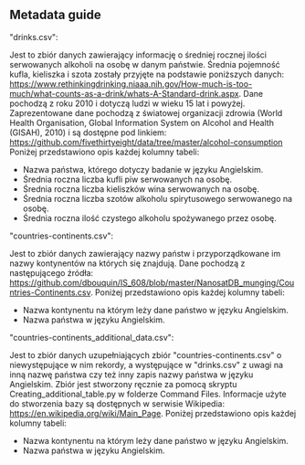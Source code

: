 ## Metadata guide


"drinks.csv":

Jest to zbiór danych zawierający informację o średniej rocznej ilości serwowanych alkoholi na osobę w danym państwie.
Średnia pojemność kufla, kieliszka i szota zostały przyjęte na podstawie poniższych danych:
https://www.rethinkingdrinking.niaaa.nih.gov/How-much-is-too-much/what-counts-as-a-drink/whats-A-Standard-drink.aspx.
Dane pochodzą z roku 2010 i dotyczą ludzi w wieku 15 lat i powyżej. Zaprezentowane dane pochodzą z światowej organizacji
zdrowia (World Health Organisation, Global Information System on Alcohol and Health (GISAH), 2010) i są dostępne pod linkiem:
https://github.com/fivethirtyeight/data/tree/master/alcohol-consumption
Poniżej przedstawiono opis każdej kolumny tabeli:
- Nazwa państwa, którego dotyczy badanie w języku Angielskim.
- Średnia roczna liczba kufli piw serwowanych na osobę.
- Średnia roczna liczba kieliszków wina serwowanych na osobę.
- Średnia roczna liczba szotów alkoholu spirytusowego serwowanego na osobę.
- Średnia roczna ilość czystego alkoholu spożywanego przez osobę.


"countries-continents.csv":

Jest to zbiór danych zawierający nazwy państw i przyporządkowane im nazwy kontynentów na których się znajdują.
Dane pochodzą z następującego źródła:
https://github.com/dbouquin/IS_608/blob/master/NanosatDB_munging/Countries-Continents.csv.
Poniżej przedstawiono opis każdej kolumny tabeli:
- Nazwa kontynentu na którym leży dane państwo w języku Angielskim.
- Nazwa państwa w języku Angielskim.


"countries-continents_additional_data.csv":

Jest to zbiór danych uzupełniających zbiór "countries-continents.csv" o niewystępujące w nim rekordy, a występujące w
"drinks.csv" z uwagi na inną nazwę państwa czy też inny zapis nazwy państwa w języku Angielskim. Zbiór jest stworzony
ręcznie za pomocą skryptu Creating_additional_table.py w folderze Command Files. Informacje użyte do stworzenia bazy
są dostępnych w serwisie Wikipedia: https://en.wikipedia.org/wiki/Main_Page.
Poniżej przedstawiono opis każdej kolumny tabeli:
- Nazwa kontynentu na którym leży dane państwo w języku Angielskim.
- Nazwa państwa w języku Angielskim.


 

